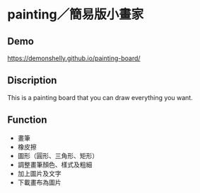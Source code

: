 # painting／簡易版小畫家
## Demo 
https://demonshelly.github.io/painting-board/

## Discription
This is a painting board that you can draw everything you want.

## Function
- 畫筆
- 橡皮擦
- 圖形（圓形、三角形、矩形）
- 調整畫筆顏色、樣式及粗細
- 加上圖片及文字
- 下載畫布為圖片
